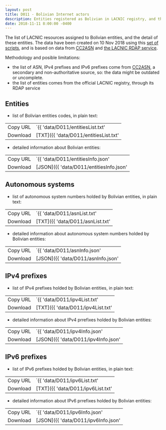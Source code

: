 ```yaml
---
layout: post
title: D011 - Bolivian Internet actors
description: Entities registered as Bolivian in LACNIC registry, and the list of their resources (IPv4 and IPv6 prefixes, and ASN)
date: 2018-11-11 8:00:00 -0400
---
```


The list of LACNIC resources assigned to Bolivian entities, and the detail of these entities. The data have been created on 10 Nov 2018 using this [set of scripts](https://framagit.org/severo/20181110_actores_internet_bolivia), and is based on data from [CC2ASN](http://cc2asn.com/) and [the LACNIC RDAP service](https://rdap-web.lacnic.net/).

Methodology and posible limitations:

- the list of ASN, IPv4 prefixes and IPv6 prefixes come from [CC2ASN](https://cc2asn.com), a secondary and non-authoritative source, so: the data might be outdated or uncomplete.
- the list of entities comes from the official LACNIC registry, through its RDAP service

## Entities

- list of Bolivian entities codes, in plain text:

|          |                                                     |
| -------- | --------------------------------------------------- |
| Copy URL | `{{ 'data/D011/entitiesList.txt' | absolute_url }}` |
| Download | [TXT]({{ 'data/D011/entitiesList.txt'               | relative_url }}) |

- detailed information about Bolivian entities:

|          |                                                      |
| -------- | ---------------------------------------------------- |
| Copy URL | `{{ 'data/D011/entitiesInfo.json' | absolute_url }}` |
| Download | [JSON]({{ 'data/D011/entitiesInfo.json'              | relative_url }}) |

## Autonomous systems

- list of autonomous system numbers holded by Bolivian entities, in plain text:

|          |                                                |
| -------- | ---------------------------------------------- |
| Copy URL | `{{ 'data/D011/asnList.txt' | absolute_url }}` |
| Download | [TXT]({{ 'data/D011/asnList.txt'               | relative_url }}) |

- detailed information about autonomous system numbers holded by Bolivian entities:

|          |                                                 |
| -------- | ----------------------------------------------- |
| Copy URL | `{{ 'data/D011/asnInfo.json' | absolute_url }}` |
| Download | [JSON]({{ 'data/D011/asnInfo.json'              | relative_url }}) |

## IPv4 prefixes

- list of IPv4 prefixes holded by Bolivian entities, in plain text:

|          |                                                 |
| -------- | ----------------------------------------------- |
| Copy URL | `{{ 'data/D011/ipv4List.txt' | absolute_url }}` |
| Download | [TXT]({{ 'data/D011/ipv4List.txt'               | relative_url }}) |

- detailed information about IPv4 prrefixes holded by Bolivian entities:

|          |                                                  |
| -------- | ------------------------------------------------ |
| Copy URL | `{{ 'data/D011/ipv4Info.json' | absolute_url }}` |
| Download | [JSON]({{ 'data/D011/ipv4Info.json'              | relative_url }}) |

## IPv6 prefixes

- list of IPv6 prefixes holded by Bolivian entities, in plain text:

|          |                                                 |
| -------- | ----------------------------------------------- |
| Copy URL | `{{ 'data/D011/ipv6List.txt' | absolute_url }}` |
| Download | [TXT]({{ 'data/D011/ipv6List.txt'               | relative_url }}) |

- detailed information about IPv6 prrefixes holded by Bolivian entities:

|          |                                                  |
| -------- | ------------------------------------------------ |
| Copy URL | `{{ 'data/D011/ipv6Info.json' | absolute_url }}` |
| Download | [JSON]({{ 'data/D011/ipv6Info.json'              | relative_url }}) |
